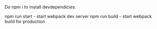 Do npm i to install devdependicies.

npm run start - start webpack dev server
npm run build - start webpack build for production
